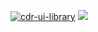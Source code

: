 [![cdr-ui-library](https://github.com/pardeep16/cdr-ui-library/actions/workflows/build.yml/badge.svg?branch=master)](https://github.com/pardeep16/cdr-ui-library/actions/workflows/build.yml)
<a href="https://pardeep16.github.io/cdr-ui-library" target="_blank"><img src="https://raw.githubusercontent.com/storybooks/brand/master/badge/badge-storybook.svg"></a>
